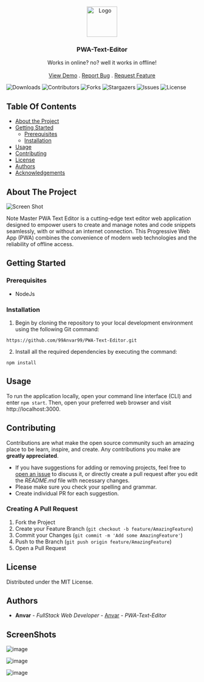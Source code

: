 <br/>
<p align="center">
  <a href="https://github.com/99Anvar99/PWA-Text-Editor">
    <img src="https://clickup.com/blog/wp-content/uploads/2020/01/note-taking.png" alt="Logo" width="80" height="80">
  </a>

  <h3 align="center">PWA-Text-Editor</h3>

  <p align="center">
    Works in online? no?  well it works in offline!
    <br/>
    <br/>
    <a href="https://github.com/99Anvar99/PWA-Text-Editor">View Demo</a>
    .
    <a href="https://github.com/99Anvar99/PWA-Text-Editor/issues">Report Bug</a>
    .
    <a href="https://github.com/99Anvar99/PWA-Text-Editor/issues">Request Feature</a>
  </p>
</p>

![Downloads](https://img.shields.io/github/downloads/99Anvar99/PWA-Text-Editor/total) ![Contributors](https://img.shields.io/github/contributors/99Anvar99/PWA-Text-Editor?color=dark-green) ![Forks](https://img.shields.io/github/forks/99Anvar99/PWA-Text-Editor?style=social) ![Stargazers](https://img.shields.io/github/stars/99Anvar99/PWA-Text-Editor?style=social) ![Issues](https://img.shields.io/github/issues/99Anvar99/PWA-Text-Editor) ![License](https://img.shields.io/github/license/99Anvar99/PWA-Text-Editor) 

## Table Of Contents

* [About the Project](#about-the-project)
* [Getting Started](#getting-started)
  * [Prerequisites](#prerequisites)
  * [Installation](#installation)
* [Usage](#usage)
* [Contributing](#contributing)
* [License](#license)
* [Authors](#authors)
* [Acknowledgements](#acknowledgements)

## About The Project

![Screen Shot](https://cdn.discordapp.com/attachments/1082637369804599370/1159975610916032652/image.png?ex=6532fa78&is=65208578&hm=7ce74b6e05daf221603b203b08f34caf68dda795339c1c4d015c12d1abce8ec1&)

Note Master PWA Text Editor is a cutting-edge text editor web application designed to empower users to create and manage notes and code snippets seamlessly, with or without an internet connection. This Progressive Web App (PWA) combines the convenience of modern web technologies and the reliability of offline access.

## Getting Started


### Prerequisites

- NodeJs

### Installation

1. Begin by cloning the repository to your local development environment using the following Git command:
```
https://github.com/99Anvar99/PWA-Text-Editor.git
```

2. Install all the required dependencies by executing the command:

```
npm install
```

## Usage

To run the application locally, open your command line interface (CLI) and enter `npm start`. Then, open your preferred web browser and visit http://localhost:3000.

## Contributing

Contributions are what make the open source community such an amazing place to be learn, inspire, and create. Any contributions you make are **greatly appreciated**.
* If you have suggestions for adding or removing projects, feel free to [open an issue](https://github.com/99Anvar99/PWA-Text-Editor/issues/new) to discuss it, or directly create a pull request after you edit the *README.md* file with necessary changes.
* Please make sure you check your spelling and grammar.
* Create individual PR for each suggestion.

### Creating A Pull Request

1. Fork the Project
2. Create your Feature Branch (`git checkout -b feature/AmazingFeature`)
3. Commit your Changes (`git commit -m 'Add some AmazingFeature'`)
4. Push to the Branch (`git push origin feature/AmazingFeature`)
5. Open a Pull Request

## License

Distributed under the MIT License.

## Authors

* **Anvar** - *FullStack Web Developer* - [Anvar](https://github.com/99Anvar99/) - *PWA-Text-Editor*

## ScreenShots

![image](https://github.com/99Anvar99/PWA-Text-Editor/assets/60616540/423f11be-23e6-4295-ac0c-1b5547623c98)

![image](https://github.com/99Anvar99/PWA-Text-Editor/assets/60616540/b0395288-eb20-4ff1-88fb-e97e646fad4f)

![image](https://github.com/99Anvar99/PWA-Text-Editor/assets/60616540/15928d3c-8964-4edf-850c-fcc712610a23)
